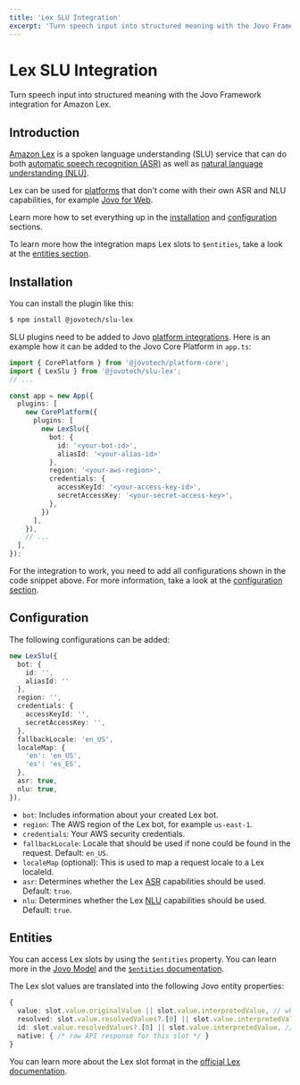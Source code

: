 ```yaml
---
title: 'Lex SLU Integration'
excerpt: 'Turn speech input into structured meaning with the Jovo Framework integration for Amazon Lex.'
---
```


# Lex SLU Integration

Turn speech input into structured meaning with the Jovo Framework integration for Amazon Lex.

## Introduction

[Amazon Lex](https://aws.amazon.com/lex/) is a spoken language understanding (SLU) service that can do both [automatic speech recognition (ASR)](https://www.jovo.tech/docs/asr) as well as [natural language understanding (NLU)](https://www.jovo.tech/docs/nlu).

Lex can be used for [platforms](https://www.jovo.tech/docs/platforms) that don't come with their own ASR and NLU capabilities, for example [Jovo for Web](https://www.jovo.tech/marketplace/platform-web).

Learn more how to set everything up in the [installation](#installation) and [configuration](#configuration) sections.

To learn more how the integration maps Lex slots to `$entities`, take a look at the [entities section](#entities).

## Installation

You can install the plugin like this:

```sh
$ npm install @jovotech/slu-lex
```

SLU plugins need to be added to Jovo [platform integrations](https://www.jovo.tech/docs/platforms). Here is an example how it can be added to the Jovo Core Platform in `app.ts`:

```typescript
import { CorePlatform } from '@jovotech/platform-core';
import { LexSlu } from '@jovotech/slu-lex';
// ...

const app = new App({
  plugins: [
    new CorePlatform({
      plugins: [
        new LexSlu({
          bot: {
            id: '<your-bot-id>',
            aliasId: '<your-alias-id>' 
          },
          region: '<your-aws-region>',
          credentials: {
            accessKeyId: '<your-access-key-id>',
            secretAccessKey: '<your-secret-access-key>',
          },
        })
      ],
    }),
    // ...
  ],
});
```

For the integration to work, you need to add all configurations shown in the code snippet above. For more information, take a look at the [configuration section](#configuration).

## Configuration

The following configurations can be added:

```typescript
new LexSlu({
  bot: {
    id: '',
    aliasId: ''
  },
  region: '',
  credentials: {
    accessKeyId: '',
    secretAccessKey: '',
  },
  fallbackLocale: 'en_US',
  localeMap: {
    'en': 'en_US',
    'es': 'es_ES',
  },  
  asr: true,
  nlu: true,
}),
```

- `bot`: Includes information about your created Lex bot.
- `region`: The AWS region of the Lex bot, for example `us-east-1`.
- `credentials`: Your AWS security credentials.
- `fallbackLocale`: Locale that should be used if none could be found in the request. Default: `en_US`.
- `localeMap` (optional): This is used to map a request locale to a Lex localeId.
- `asr`: Determines whether the Lex [ASR](https://www.jovo.tech/docs/asr) capabilities should be used. Default: `true`.
- `nlu`: Determines whether the Lex [NLU](https://www.jovo.tech/docs/nlu) capabilities should be used. Default: `true`.

## Entities

You can access Lex slots by using the `$entities` property. You can learn more in the [Jovo Model](https://www.jovo.tech/docs/models) and the [`$entities` documentation](https://www.jovo.tech/docs/entities).

The Lex slot values are translated into the following Jovo entity properties:

```typescript
{
  value: slot.value.originalValue || slot.value.interpretedValue, // what the user said
  resolved: slot.value.resolvedValues?.[0] || slot.value.interpretedValue, // the resolved value
  id: slot.value.resolvedValues?.[0] || slot.value.interpretedValue, // same as resolved, since Lex doesn't support IDs
  native: { /* raw API response for this slot */ }
}
```

You can learn more about the Lex slot format in the [official Lex documentation](https://docs.aws.amazon.com/lexv2/latest/dg/API_runtime_Slot.html).

